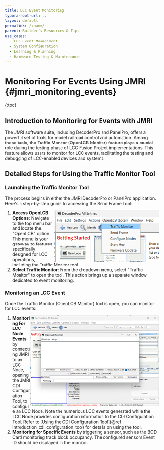 ```yaml
---
title: LCC Event Monitoring
typora-root-url: ..
layout: default
permalink: /:name/
parent: Builder's Resources & Tips
use_cases:
  - LCC Event Management
  - System Configuration
  - Learning & Planning
  - Hardware Testing & Maintenance
---
```


# Monitoring For Events Using JMRI {#jmri_monitoring_events}
{:toc}
## Introduction to Monitoring for Events with JMRI

The JMRI software suite, including DecoderPro and PanelPro, offers a powerful set of tools for model railroad control and automation. Among these tools, the Traffic Monitor (OpenLCB Monitor) feature plays a crucial role during the testing phase of LCC Fusion Project implementations. This feature allows users to monitor for LCC events, facilitating the testing and debugging of LCC-enabled devices and systems.

## Detailed Steps for Using the Traffic Monitor Tool

### Launching the Traffic Monitor Tool

The process begins in either the JMRI DecoderPro or PanelPro application. Here's a step-by-step guide to accessing the Send Frame Tool:

1. <img src="/assets/images/howto/JMRI_Traffic_Monitor_Launch.png" style="zoom:75%;float:right" />**Access OpenLCB Options**: Navigate to the top menu bar and locate the "OpenLCB" option. This menu is your gateway to features specifically designed for LCC operations, including the Traffic Monitor tool.
2. **Select Traffic Monitor**: From the dropdown menu, select "Traffic Monitor" to open the tool. This action brings up a separate window dedicated to event monitoring.

### Monitoring an LCC Event

Once the Traffic Monitor (OpenLCB Monitor) tool is open, you can monitor for LCC events: 

1. <img src="/assets/images/howto/JMRI_Traffic_Monitor.png" style="zoom:50%;float:right" />**Monitoring For LCC Node Events** by connecting JMRI to an LCC Node, opening the JMRI CDI Configuration Tool, to configure an LCC Node.  Note the numerious LCC events generated while the LCC Node provides configuration information to the CDI Configuration Tool.  Refer to [Using the CDI Configuration Tool](@ref introduction_cdi_configuration_tool) for details on using the tool.
1. **Monitoring for Specific Events** by triggering a sensor, such as the BOD Card monitoring track block occupancy.  The configured sensors Event ID should be displayed in the monitor.

